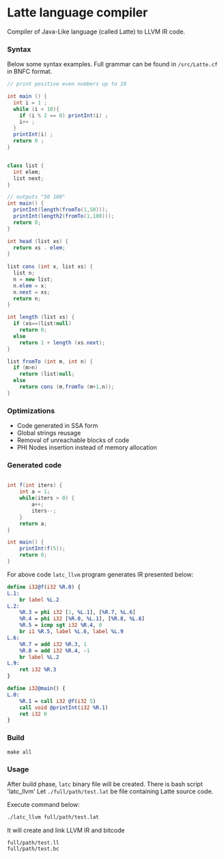 # Latte language compiler
Compiler of Java-Like language (called Latte) to LLVM IR code.

### Syntax
Below some syntax examples.
Full grammar can be found in `/src/Latte.cf` in BNFC format.

```java
// print positive even numbers up to 10

int main () {
  int i = 1 ;
  while (i < 10){
    if (i % 2 == 0) printInt(i) ; 
    i++ ;
  }
  printInt(i) ;
  return 0 ;
}
```


```java

class list {
  int elem;
  list next;
}

// outputs "50 100"
int main() {
  printInt(length(fromTo(1,50)));
  printInt(length2(fromTo(1,100)));
  return 0;
}

int head (list xs) {
  return xs . elem;
}
 
list cons (int x, list xs) {
  list n;
  n = new list;
  n.elem = x;
  n.next = xs;
  return n;
}

int length (list xs) {
  if (xs==(list)null)
    return 0;
  else
    return 1 + length (xs.next);
}

list fromTo (int m, int n) {
  if (m>n)
    return (list)null;
  else 
    return cons (m,fromTo (m+1,n));
}


```


### Optimizations
* Code generated in SSA form
* Global strings reusage
* Removal of unreachable blocks of code
* PHI Nodes insertion instead of memory allocation


### Generated code

``` java

int f(int iters) {
    int a = 1;
    while(iters > 0) {
        a++;
        iters--;
    }
    return a;
}

int main() {
    printInt(f(5));
    return 0;
}

```

For above code `latc_llvm` program generates IR presented below:

``` llvm
define i32@f(i32 %R.0) {
L.1:
    br label %L.2
L.2:
    %R.3 = phi i32 [1, %L.1], [%R.7, %L.6]
    %R.4 = phi i32 [%R.0, %L.1], [%R.8, %L.6]
    %R.5 = icmp sgt i32 %R.4, 0
    br i1 %R.5, label %L.6, label %L.9
L.6:
    %R.7 = add i32 %R.3, 1
    %R.8 = add i32 %R.4, -1
    br label %L.2
L.9:
    ret i32 %R.3
}

define i32@main() {
L.0:
    %R.1 = call i32 @f(i32 5)
    call void @printInt(i32 %R.1)
    ret i32 0
}
```


### Build

```
make all
```


### Usage

After build phase, `latc` binary file will be created.
There is bash script 'latc_llvm'
Let `./full/path/test.lat` be file containing Latte source code.

Execute command below:

```bash
./latc_llvm full/path/test.lat
```

It will create and link LLVM IR and bitcode

```
full/path/test.ll
full/path/test.bc
```
